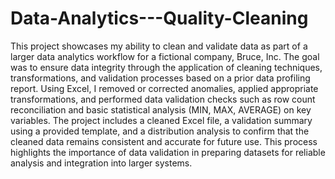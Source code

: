 # Data-Analytics---Quality-Cleaning

This project showcases my ability to clean and validate data as part of a larger data analytics workflow for a fictional company, Bruce, Inc. The goal was to ensure data integrity through the application of cleaning techniques, transformations, and validation processes based on a prior data profiling report. Using Excel, I removed or corrected anomalies, applied appropriate transformations, and performed data validation checks such as row count reconciliation and basic statistical analysis (MIN, MAX, AVERAGE) on key variables. The project includes a cleaned Excel file, a validation summary using a provided template, and a distribution analysis to confirm that the cleaned data remains consistent and accurate for future use. This process highlights the importance of data validation in preparing datasets for reliable analysis and integration into larger systems.
